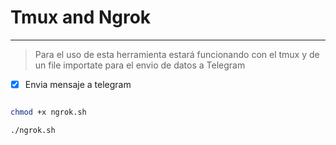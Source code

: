 # Tmux and Ngrok
----------------------------------------------------------------

> Para el uso de esta herramienta estará funcionando con el tmux y de un file importate para el envio de datos a Telegram

* [x] Envia mensaje a telegram

```bash

chmod +x ngrok.sh

./ngrok.sh

```
